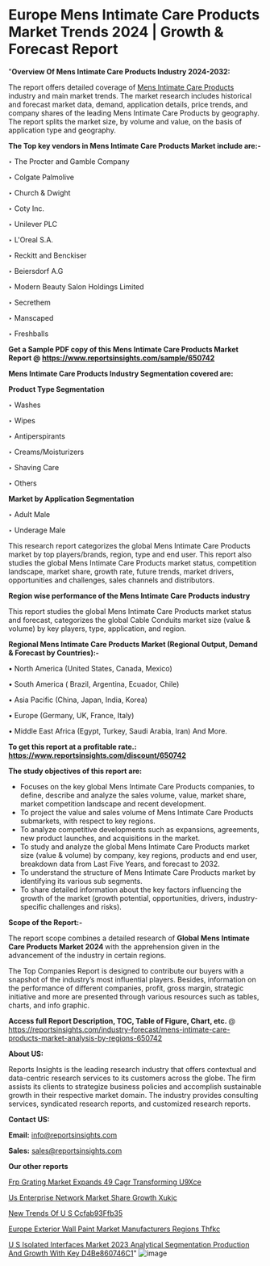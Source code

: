 # Europe Mens Intimate Care Products Market Trends 2024 | Growth & Forecast Report

"<strong>Overview Of Mens Intimate Care Products Industry 2024-2032:</strong>

The report offers detailed coverage of <a href=https://www.reportsinsights.com/sample/650742>Mens Intimate Care Products</a> industry and main market trends. The market research includes historical and forecast market data, demand, application details, price trends, and company shares of the leading Mens Intimate Care Products by geography. The report splits the market size, by volume and value, on the basis of application type and geography.

<strong>The Top key vendors in Mens Intimate Care Products Market include are:- </strong>

‣ The Procter and Gamble Company

‣ Colgate Palmolive

‣ Church & Dwight

‣ Coty Inc.

‣ Unilever PLC

‣ L'Oreal S.A.

‣ Reckitt and Benckiser

‣ Beiersdorf A.G

‣ Modern Beauty Salon Holdings Limited

‣ Secrethem

‣ Manscaped

‣ Freshballs

<strong>Get a Sample PDF copy of this Mens Intimate Care Products Market Report </strong><strong>@ <a href=https://www.reportsinsights.com/sample/650742 style=color:#0000ff;>https://www.reportsinsights.com/sample/650742</a> </strong>

<strong>Mens Intimate Care Products Industry Segmentation covered are:</strong>

<strong>Product Type Segmentation</strong>

‣ Washes

‣ Wipes

‣ Antiperspirants

‣ Creams/Moisturizers

‣ Shaving Care

‣ Others

<strong>Market by Application Segmentation</strong>

‣ Adult Male

‣ Underage Male

This research report categorizes the global Mens Intimate Care Products market by top players/brands, region, type and end user. This report also studies the global Mens Intimate Care Products market status, competition landscape, market share, growth rate, future trends, market drivers, opportunities and challenges, sales channels and distributors.

<strong>Region wise performance of the Mens Intimate Care Products industry</strong><strong> </strong>

This report studies the global Mens Intimate Care Products market status and forecast, categorizes the global Cable Conduits market size (value &amp; volume) by key players, type, application, and region. 

<strong>Regional Mens Intimate Care Products Market (Regional Output, Demand &amp; Forecast by Countries):-</strong>

• North America (United States, Canada, Mexico)

• South America ( Brazil, Argentina, Ecuador, Chile)

• Asia Pacific (China, Japan, India, Korea)

• Europe (Germany, UK, France, Italy)

• Middle East Africa (Egypt, Turkey, Saudi Arabia, Iran) And More.

<strong>To get this report at a profitable rate.: <a href=https://www.reportsinsights.com/discount/650742 style=color:#0000ff;>https://www.reportsinsights.com/discount/650742</a></strong>

<strong>The study objectives of this report are:</strong>
<ul>
  <li>Focuses on the key global Mens Intimate Care Products companies, to define, describe and analyze the sales volume, value, market share, market competition landscape and recent development.</li>
  <li>To project the value and sales volume of Mens Intimate Care Products submarkets, with respect to key regions.</li>
  <li>To analyze competitive developments such as expansions, agreements, new product launches, and acquisitions in the market.</li>
  <li>To study and analyze the global Mens Intimate Care Products market size (value &amp; volume) by company, key regions, products and end user, breakdown data from Last Five Years, and forecast to 2032.</li>
  <li>To understand the structure of Mens Intimate Care Products market by identifying its various sub segments.</li>
  <li>To share detailed information about the key factors influencing the growth of the market (growth potential, opportunities, drivers, industry-specific challenges and risks).</li>
</ul>
<strong>Scope of the Report:-</strong><strong> </strong>

The report scope combines a detailed research of <strong>Global Mens Intimate Care Products Market 2024 </strong>with the apprehension given in the advancement of the industry in certain regions.

The Top Companies Report is designed to contribute our buyers with a snapshot of the industry’s most influential players. Besides, information on the performance of different companies, profit, gross margin, strategic initiative and more are presented through various resources such as tables, charts, and info graphic.

<strong>Access full Report Description, TOC, Table of Figure, Chart, etc. </strong>@   <a href=https://reportsinsights.com/industry-forecast/mens-intimate-care-products-market-analysis-by-regions-650742 style=color:#0000ff;>https://reportsinsights.com/industry-forecast/mens-intimate-care-products-market-analysis-by-regions-650742</a>

<strong>About US:</strong>

Reports Insights is the leading research industry that offers contextual and data-centric research services to its customers across the globe. The firm assists its clients to strategize business policies and accomplish sustainable growth in their respective market domain. The industry provides consulting services, syndicated research reports, and customized research reports.

<strong>Contact US:</strong>

<p class=""""><b>Email:</b> <a href=mailto:info@reportsinsights.com>info@reportsinsights.com</a></p>
<p class=""""><b>Sales:</b> <a href=mailto:sales@reportsinsights.com>sales@reportsinsights.com</a></p>

<strong>Our other reports</strong>

<a href=https://www.linkedin.com/pulse/frp-grating-market-expands-49-cagr-transforming-u9xce/>Frp Grating Market Expands 49 Cagr Transforming U9Xce</a>

<a href=https://www.linkedin.com/pulse/us-enterprise-network-market-share-growth-xukjc/>Us Enterprise Network Market Share Growth Xukjc</a>

<a href=https://medium.com/@a86515711/new-trends-of-u-s-ccfab93ffb35>New Trends Of U S Ccfab93Ffb35</a>

<a href=https://www.linkedin.com/pulse/europe-exterior-wall-paint-market-manufacturers-regions-thfkc/>Europe Exterior Wall Paint Market Manufacturers Regions Thfkc</a>

<a href=https://medium.com/@singhaakesh50/u-s-isolated-interfaces-market-2023-analytical-segmentation-production-and-growth-with-key-d4be860746c1>U S Isolated Interfaces Market 2023 Analytical Segmentation Production And Growth With Key D4Be860746C1</a>"
![image](https://github.com/Jaayaachit/RIMarket/assets/158452289/e50fb43f-31d9-413d-85f1-fdbbeb081ba6)
